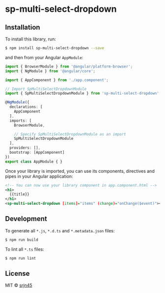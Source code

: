 # sp-multi-select-dropdown

## Installation

To install this library, run:

```bash
$ npm install sp-multi-select-dropdown --save
```

and then from your Angular `AppModule`:

```typescript
import { BrowserModule } from '@angular/platform-browser';
import { NgModule } from '@angular/core';

import { AppComponent } from './app.component';

// Import SpMultiSelectDropdownModule
import { SpMultiSelectDropdownModule } from 'sp-multi-select-dropdown';

@NgModule({
  declarations: [
    AppComponent
  ],
  imports: [
    BrowserModule,

    // Specify SpMultiSelectDropdownModule as an import
    SpMultiSelectDropdownModule
  ],
  providers: [],
  bootstrap: [AppComponent]
})
export class AppModule { }
```

Once your library is imported, you can use its components, directives and pipes in your Angular application:

```xml
<!-- You can now use your library component in app.component.html -->
<h1>
  {{title}}
</h1>
<sp-multi-select-dropdown [items]="items" (change)="onChange($event)"></sp-multi-select-dropdown>
```

## Development

To generate all `*.js`, `*.d.ts` and `*.metadata.json` files:

```bash
$ npm run build
```

To lint all `*.ts` files:

```bash
$ npm run lint
```

## License

MIT © [srjn45](mailto:srajanpathak45@gmail.com)

